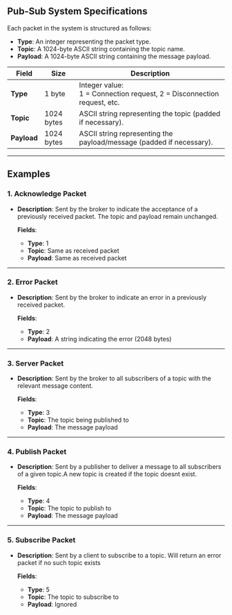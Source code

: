 ## **Pub-Sub System Specifications**

Each packet in the system is structured as follows:

- **Type**: An integer representing the packet type.
- **Topic**: A 1024-byte ASCII string containing the topic name.
- **Payload**: A 1024-byte ASCII string containing the message payload.

| **Field**   | **Size**       | **Description**                                                                                                 |
|-------------|----------------|-----------------------------------------------------------------------------------------------------------------|
| **Type**    | 1 byte         | Integer value:<br> 1 = Connection request, 2 = Disconnection request, etc.                                      |
| **Topic**   | 1024 bytes     | ASCII string representing the topic (padded if necessary).                                                     |
| **Payload** | 1024 bytes     | ASCII string representing the payload/message (padded if necessary).                                           |

---

## **Examples**

### 1. **Acknowledge Packet**
- **Description**: Sent by the broker to indicate the acceptance of a previously received packet. The topic and payload remain unchanged.
  
  **Fields**:
  - **Type**: 1
  - **Topic**: Same as received packet
  - **Payload**: Same as received packet

---

### 2. **Error Packet**
- **Description**: Sent by the broker to indicate an error in a previously received packet.

  **Fields**:
  - **Type**: 2
  - **Payload**: A string indicating the error (2048 bytes)

---

### 3. **Server Packet**
- **Description**: Sent by the broker to all subscribers of a topic with the relevant message content.

  **Fields**:
  - **Type**: 3
  - **Topic**: The topic being published to
  - **Payload**: The message payload

---

### 4. **Publish Packet**
- **Description**: Sent by a publisher to deliver a message to all subscribers of a given topic.A new topic is created if the topic doesnt exist. 

  **Fields**:
  - **Type**: 4
  - **Topic**: The topic to publish to
  - **Payload**: The message payload

---

### 5. **Subscribe Packet**
- **Description**: Sent by a client to subscribe to a topic. Will return an error packet if no such topic exists

  **Fields**:
  - **Type**: 5
  - **Topic**: The topic to subscribe to
  - **Payload**: Ignored
